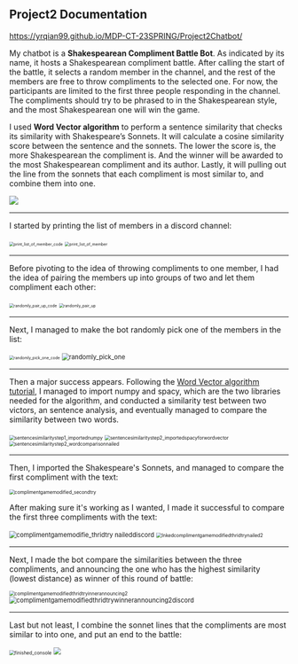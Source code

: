 ## Project2 Documentation

https://yrqian99.github.io/MDP-CT-23SPRING/Project2Chatbot/



My chatbot is a **Shakespearean Compliment Battle Bot**. As indicated by its name, it hosts a Shakespearean compliment battle. After calling the start of the battle, it selects a random member in the channel, and the rest of the members are free to throw compliments to the selected one. For now, the participants are limited to the first three people responding in the channel. The compliments should try to be phrased to in the Shakespearean style, and the most Shakespearean one will win the game. 

I used **Word Vector algorithm** to perform a sentence similarity that checks its similarity with Shakespeare’s Sonnets. It will calculate a cosine similarity score between the sentence and the sonnets. The lower the score is, the more Shakespearean the compliment is. And the winner will be awarded to the most Shakespearean compliment and its author. Lastly, it will pulling out the line from the sonnets that each compliment is most similar to, and combine them into one.

![](images\diagram.png)

------

I started by printing the list of members in a discord channel:

<img src="images\print_list_of_member_code.png" alt="print_list_of_member_code" style="zoom:50%;" />

<img src="images\print_list_of_member.png" alt="print_list_of_member" style="zoom:50%;" />

------

Before pivoting to the idea of throwing compliments to one member, I had the idea of pairing the members up into groups of two and let them compliment each other:

<img src="images\randomly_pair_up_code.png" alt="randomly_pair_up_code" style="zoom:50%;" />

<img src="images\randomly_pair_up.png" alt="randomly_pair_up" style="zoom:50%;" />

------

Next, I managed to make the bot randomly pick one of the members in the list:

<img src="images\randomly_pick_one_code.png" alt="randomly_pick_one_code" style="zoom:50%;" />

<img src="images\randomly_pick_one.png" alt="randomly_pick_one" style="zoom: 80%;" />

------

Then a major success appears. Following the [Word Vector algorithm tutorial](https://gist.github.com/aparrish/2f562e3737544cf29aaf1af30362f469), I managed to import numpy and spacy, which are the two libraries needed for the algorithm, and conducted a similarity test between two victors, an sentence analysis, and eventually managed to compare the similarity between two words.

<img src="images\sentencesimilaritystep1_importednumpy.PNG" alt="sentencesimilaritystep1_importednumpy" style="zoom:60%;" />

<img src="images\sentencesimilaritystep2_importedspacyforwordvector.PNG" alt="sentencesimilaritystep2_importedspacyforwordvector" style="zoom:60%;" />

<img src="images\sentencesimilaritystep2_wordcomparisonnailed.PNG" alt="sentencesimilaritystep2_wordcomparisonnailed" style="zoom:60%;" />

------

Then, I imported the Shakespeare's Sonnets, and managed to compare the first compliment with the text: 

<img src="images\complimentgamemodified_secondtry.PNG" alt="complimentgamemodified_secondtry" style="zoom:60%;" />

After making sure it's working as I wanted, I made it successful to compare the first three compliments with the text: 

<img src="C:\Users\Rue\Documents\GitHub\MDP-CT-23SPRING\Project2Chatbot\images\complimentgamemodifie_thridtry naileddiscord.PNG" alt="complimentgamemodifie_thridtry naileddiscord" style="zoom: 80%;" />

<img src="images\Inkedcomplimentgamemodifiedthridtrynailed2.jpg" alt="Inkedcomplimentgamemodifiedthridtrynailed2" style="zoom:60%;" />

------

Next, I made the bot compare the similarities between the three compliments, and announcing the one who has the highest similarity (lowest distance) as winner of this round of battle:

 <img src="images\complimentgamemodifiedthridtryinnerannouncing2.PNG" alt="complimentgamemodifiedthridtryinnerannouncing2" style="zoom:60%;" />

<img src="images\complimentgamemodifiedthridtrywinnerannouncing2discord.PNG" alt="complimentgamemodifiedthridtrywinnerannouncing2discord" style="zoom: 80%;" />

------

Last but not least, I combine the sonnet lines that the compliments are most similar to into one, and put an end to the battle:

<img src="images\finished_console.PNG" alt="finished_console" style="zoom:60%;" />

<img src="images\finished_discord.PNG" style="zoom:80%;" />
